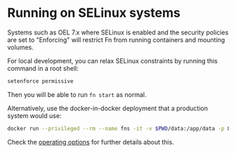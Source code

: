 # Running on SELinux systems

Systems such as OEL 7.x where SELinux is enabled and the security policies are set to "Enforcing" will restrict Fn from
running containers and mounting volumes.

For local development, you can relax SELinux constraints by running this command in a root shell:

```sh
setenforce permissive
```

Then you will be able to run `fn start` as normal.

Alternatively, use the docker-in-docker deployment that a production system would use:

```sh
docker run --privileged --rm --name fns -it -v $PWD/data:/app/data -p 8080:8080 fnproject/functions
```

Check the [operating options](docs/operating/options.md) for further details about this.
